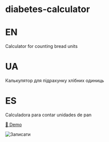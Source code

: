 # diabetes-calculator
# EN
Сalculator for counting bread units

# UA
Калькулятор для підрахунку хлібних одиниць

# ES
Calculadora para contar unidades de pan

<a href="https://ponidevito.github.io/diabet-calculator/" rel="nofollow">👀 Demo</a>


![Записати](https://user-images.githubusercontent.com/48261771/225385971-e5333428-a1b2-45e2-8e91-01f794901315.PNG)






